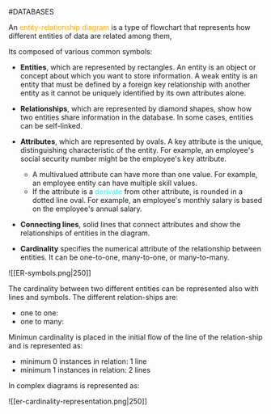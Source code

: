 #DATABASES 

An <span style="color:orange;">entity-relationship diagram</span> is a type of flowchart that represents how different entities of data are related among them, 

Its composed of various common symbols: 


- **Entities**, which are represented by rectangles. An entity is an object or concept about which you want to store information. A weak entity is an entity that must be defined by a foreign key relationship with another entity as it cannot be uniquely identified by its own attributes alone.
- **Relationships**, which are represented by diamond shapes, show how two entities share information in the database. In some cases, entities can be self-linked.
- **Attributes**, which are represented by ovals. A key attribute is the unique, distinguishing characteristic of the entity. For example, an employee's social security number might be the employee's key attribute.  
	* A multivalued attribute can have more than one value. For example, an employee entity can have multiple skill values.
	* If the attribute is a <span style="color:cyan;">derivate</span> from other attribute, is rounded in a dotted line oval. For example, an employee's monthly salary is based on the employee's annual salary.

- **Connecting lines**, solid lines that connect attributes and show the relationships of entities in the diagram.
- **Cardinality** specifies the numerical attribute of the relationship between entities. It can be one-to-one, many-to-one, or many-to-many.

![[ER-symbols.png|250]]


The cardinality between two different entities can be represented also with lines and symbols. 
The different relation-ships are: 
* one to one: 
* one to many: 

Minimun cardinality is placed in the initial flow of the line of the relation-ship and is represented as: 
* minimum 0 instances in relation: 1 line
* minimum 1 instances in relation: 2 lines

In complex diagrams is represented as: 

![[er-cardinality-representation.png|250]]
